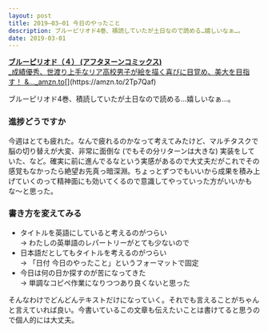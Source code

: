 ```yaml
---
layout: post
title: 2019–03–01 今日のやったこと
description: ブルーピリオド4巻、積読していたが土日なので読める…嬉しいなぁ…。
date: 2019-03-01
---
```


[**ブルーピリオド（４） (アフタヌーンコミックス)**  
_成績優秀、世渡り上手なリア高校男子が絵を描く喜びに目覚め、美大を目指す！ &..._amzn.to](https://amzn.to/2Tp7Qaf "https://amzn.to/2Tp7Qaf")[](https://amzn.to/2Tp7Qaf)

ブルーピリオド4巻、積読していたが土日なので読める…嬉しいなぁ…。

### 進捗どうですか

今週はとても疲れた。なんで疲れるのかなって考えてみたけど、マルチタスクで脳の切り替えが大変、非常に面倒な (でもその分リターンは大きな) 実装をしていた、など。確実に前に進んでるなという実感があるので大丈夫だがこれでその感覚もなかったら絶望お先真っ暗深淵。ちょっとずつでもいいから成果を積み上げていくのって精神面にも効いてくるので意識してやっていった方がいいかもな〜と思った。

### 書き方を変えてみる

*   タイトルを英語にしていると考えるのがつらい  
    → わたしの英単語のレパートリーがとても少ないので
*   日本語だとしてもタイトルを考えるのがつらい  
    → 「日付 今日のやったこと」というフォーマットで固定
*   今日は何の日か探すのが苦になってきた  
    → 単調なコピペ作業になりつつあり良くないと思った

そんなわけでどんどんテキストだけになっていく。それでも言えることがちゃんと言えていれば良い。今書いているこの文章も伝えたいことは書けてると思うので個人的には大丈夫。

